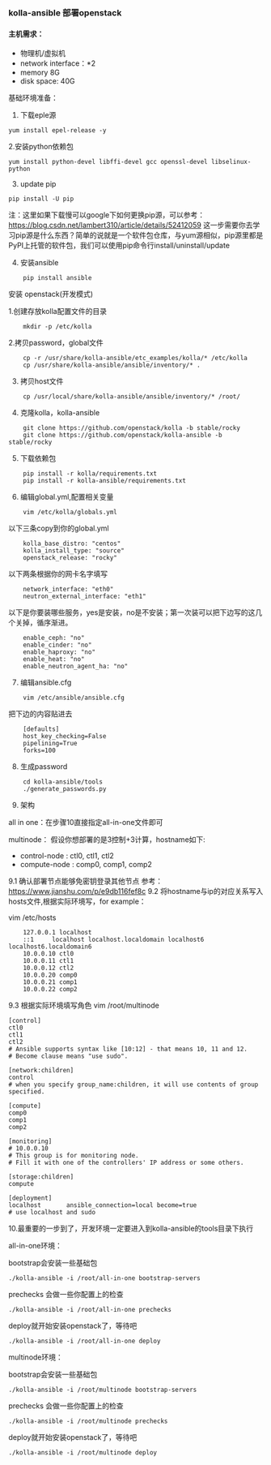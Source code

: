 ### kolla-ansible 部署openstack

#### 主机需求：
- 物理机/虚拟机
- network interface：*2
- memory 8G 
- disk space: 40G

基础环境准备：

1. 下载eple源
```
yum install epel-release -y
```
2.安装python依赖包
```
yum install python-devel libffi-devel gcc openssl-devel libselinux-python
```
3. update pip
```
pip install -U pip
```
注：这里如果下载慢可以google下如何更换pip源，可以参考：
https://blog.csdn.net/lambert310/article/details/52412059
这一步需要你去学习pip源是什么东西？简单的说就是一个软件包仓库，与yum源相似，pip源里都是PyPI上托管的软件包，我们可以使用pip命令行install/uninstall/update

4. 安装ansible
```
    pip install ansible
```
安装 openstack(开发模式)

1.创建存放kolla配置文件的目录
```
    mkdir -p /etc/kolla
```
2.拷贝password，global文件
```  
    cp -r /usr/share/kolla-ansible/etc_examples/kolla/* /etc/kolla
    cp /usr/share/kolla-ansible/ansible/inventory/* .
```
3. 拷贝host文件
```
    cp /usr/local/share/kolla-ansible/ansible/inventory/* /root/
```
4. 克隆kolla，kolla-ansible
```
    git clone https://github.com/openstack/kolla -b stable/rocky
    git clone https://github.com/openstack/kolla-ansible -b stable/rocky
```
5. 下载依赖包
```
    pip install -r kolla/requirements.txt
    pip install -r kolla-ansible/requirements.txt
```
6. 编辑global.yml,配置相关变量
```
    vim /etc/kolla/globals.yml
```
以下三条copy到你的global.yml
```
    kolla_base_distro: "centos"
    kolla_install_type: "source"
    openstack_release: "rocky"
```
以下两条根据你的网卡名字填写
```
    network_interface: "eth0"
    neutron_external_interface: "eth1"
```
以下是你要装哪些服务，yes是安装，no是不安装；第一次装可以把下边写的这几个关掉，循序渐进。
```
    enable_ceph: "no"
    enable_cinder: "no"
    enable_haproxy: "no"
    enable_heat: "no"
    enable_neutron_agent_ha: "no"
```
7. 编辑ansible.cfg
```
    vim /etc/ansible/ansible.cfg
```
把下边的内容贴进去
```
    [defaults]
    host_key_checking=False
    pipelining=True
    forks=100
```
8. 生成password
```
    cd kolla-ansible/tools
    ./generate_passwords.py
```
9. 架构

all in one：在步骤10直接指定all-in-one文件即可

multinode：
假设你想部署的是3控制+3计算，hostname如下:
- control-node : ctl0, ctl1, ctl2
- compute-node : comp0, comp1, comp2

9.1 确认部署节点能够免密钥登录其他节点
参考：https://www.jianshu.com/p/e9db116fef8c
9.2 将hostname与ip的对应关系写入hosts文件,根据实际环境写，for example：

vim /etc/hosts
```
    127.0.0.1 localhost
    ::1     localhost localhost.localdomain localhost6 localhost6.localdomain6
    10.0.0.10 ctl0
    10.0.0.11 ctl1
    10.0.0.12 ctl2
    10.0.0.20 comp0
    10.0.0.21 comp1
    10.0.0.22 comp2
```
9.3 根据实际环境填写角色
vim /root/multinode
```
[control]
ctl0
ctl1
ctl2
# Ansible supports syntax like [10:12] - that means 10, 11 and 12.
# Become clause means "use sudo".

[network:children]
control
# when you specify group_name:children, it will use contents of group specified.

[compute]
comp0
comp1
comp2

[monitoring]
# 10.0.0.10
# This group is for monitoring node.
# Fill it with one of the controllers' IP address or some others.

[storage:children]
compute

[deployment]
localhost       ansible_connection=local become=true
# use localhost and sudo

```


10.最重要的一步到了，开发环境一定要进入到kolla-ansible的tools目录下执行

all-in-one环境：

bootstrap会安装一些基础包

    ./kolla-ansible -i /root/all-in-one bootstrap-servers

prechecks 会做一些你配置上的检查

    ./kolla-ansible -i /root/all-in-one prechecks

deploy就开始安装openstack了，等待吧

    ./kolla-ansible -i /root/all-in-one deploy
    
multinode环境：

bootstrap会安装一些基础包

    ./kolla-ansible -i /root/multinode bootstrap-servers

prechecks 会做一些你配置上的检查

    ./kolla-ansible -i /root/multinode prechecks

deploy就开始安装openstack了，等待吧

    ./kolla-ansible -i /root/multinode deploy
